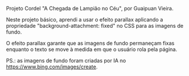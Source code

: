 Projeto Cordel "A Chegada de Lampião no Céu", por Guaipuan Vieira.

Neste projeto básico, aprendi a usar o efeito parallax aplicando a propriedade "background-attachment: fixed" no CSS para as imagens de fundo.

O efeito parallax garante que as imagens de fundo permaneçam fixas enquanto o texto se move à medida em que o usuário rola pela página.

PS.: as imagens de fundo foram criadas por IA no https://www.bing.com/images/create.
